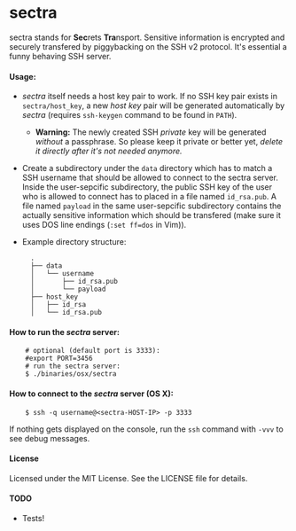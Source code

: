 sectra
==========

sectra stands for **Sec**rets **Tra**nsport. Sensitive information is encrypted and securely transfered by piggybacking on the SSH v2 protocol.
It's essential a funny behaving SSH server.

#### Usage:

- _sectra_ itself needs a host key pair to work. If no SSH key pair exists in `sectra/host_key`, a new _host key_ pair will be generated automatically by _sectra_ (requires `ssh-keygen` command to be found in `PATH`).
  - **Warning:** The newly created SSH _private_ key will be generated *without* a passphrase. So please keep it private or better yet, _delete it directly after it's not needed anymore._ 

- Create a subdirectory under the `data` directory which has to match a SSH username that should be allowed to connect to the sectra server. Inside the user-sepcific subdirectory, the public SSH key of the user who is allowed to connect has to placed in a file named `id_rsa.pub`.
A file named `payload` in the same user-sepcific subdirectory contains the actually sensitive information which should be transfered (make sure it uses DOS line endings (`:set ff=dos` in Vim)).

- Example directory structure:

        .
        ├── data
        │   └── username
        │       ├── id_rsa.pub
        │       └── payload
        ├── host_key
        │   ├── id_rsa
        │   └── id_rsa.pub

#### How to run the _sectra_ server:

    	# optional (default port is 3333):
    	#export PORT=3456
    	# run the sectra server:
    	$ ./binaries/osx/sectra

#### How to connect to the _sectra_ server (OS X):

        $ ssh -q username@<sectra-HOST-IP> -p 3333
If nothing gets displayed on the console, run the `ssh` command with `-vvv` to see debug messages.

#### License

Licensed under the MIT License. See the LICENSE file for details.

#### TODO

- Tests!

